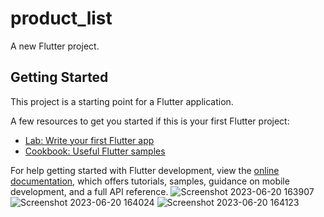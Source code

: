 # product_list

A new Flutter project.

## Getting Started

This project is a starting point for a Flutter application.

A few resources to get you started if this is your first Flutter project:

- [Lab: Write your first Flutter app](https://docs.flutter.dev/get-started/codelab)
- [Cookbook: Useful Flutter samples](https://docs.flutter.dev/cookbook)

For help getting started with Flutter development, view the
[online documentation](https://docs.flutter.dev/), which offers tutorials,
samples, guidance on mobile development, and a full API reference.
![Screenshot 2023-06-20 163907](https://github.com/Nur-programmer/product_list/assets/134544305/005a504b-026e-4b42-8823-fb17f766ce43)
![Screenshot 2023-06-20 164024](https://github.com/Nur-programmer/product_list/assets/134544305/f15b0db6-1029-4b5a-85a3-e265265e602c)
![Screenshot 2023-06-20 164123](https://github.com/Nur-programmer/product_list/assets/134544305/eb600337-062b-4f47-aa7e-b1c7150c4d4d)

